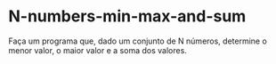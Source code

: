 # N-numbers-min-max-and-sum
Faça um programa que, dado um conjunto de N números, determine o menor valor, o maior valor e a soma dos valores.
